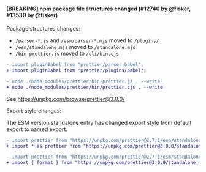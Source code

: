 #### [BREAKING] npm package file structures changed (#12740 by @fisker, #13530 by @fisker)

Package structures changes:

- `/parser-*.js` and `/esm/parser-*.mjs` moved to `/plugins/`
- `/esm/standalone.mjs` moved to `/standalone.mjs`
- `/bin-prettier.js` moved to `/cli/bin.cjs`

```diff
- import pluginBabel from "prettier/parser-babel";
+ import pluginBabel from "prettier/plugins/babel";
```

```diff
- node ./node_modules/prettier/bin-prettier.js . --write
+ node ./node_modules/prettier/bin/prettier.cjs . --write
```

See <https://unpkg.com/browse/prettier@3.0.0/>

Export style changes:

The ESM version standalone entry has changed export style from default export to named export.

```diff
- import prettier from "https://unpkg.com/prettier@2.7.1/esm/standalone.mjs";
+ import * as prettier from "https://unpkg.com/prettier@3.0.0/standalone.mjs";
```

```diff
- import prettier from "https://unpkg.com/prettier@2.7.1/esm/standalone.mjs";
+ import { format } from "https://unpkg.com/prettier@3.0.0/standalone.mjs";
```
